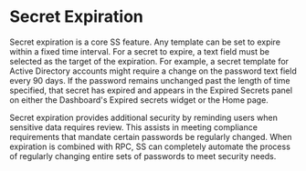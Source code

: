 [title]: # (Secret Expiration)
[tags]: # (Expiration)
[priority]: # (50)

# Secret Expiration

Secret expiration is a core SS feature. Any template can be set to expire within a fixed time interval. For a secret to expire, a text field must be selected as the target of the expiration. For example, a secret template for Active Directory accounts might require a change on the password text field every 90 days. If the password remains unchanged past the length of time specified, that secret has expired and appears in the Expired Secrets panel on either the Dashboard's Expired secrets widget or the Home page.

Secret expiration provides additional security by reminding users when sensitive data requires review. This assists in meeting compliance requirements that mandate certain passwords be regularly changed. When expiration is combined with RPC, SS can completely automate the process of regularly changing entire sets of passwords to meet security needs.
